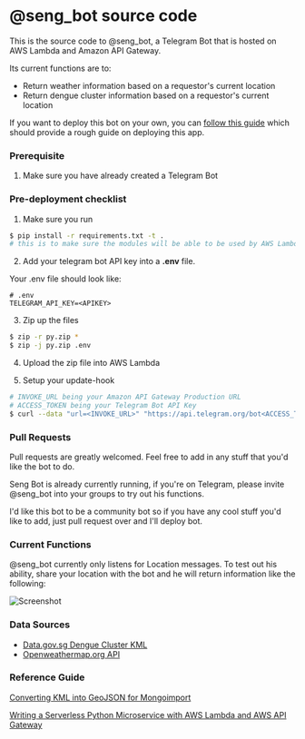 # @seng_bot source code

This is the source code to @seng_bot, a Telegram Bot that is hosted on AWS Lambda and Amazon API Gateway.

Its current functions are to:

* Return weather information based on a requestor's current location
* Return dengue cluster information based on a requestor's current location

If you want to deploy this bot on your own, you can [follow this guide](http://dchua.com/2016/03/22/writing-a-serverless-python-microservice-with-aws-lambda-and-aws-api-gateway/) which should provide a rough guide on deploying this app.

### Prerequisite

1. Make sure you have already created a Telegram Bot

### Pre-deployment checklist

1. Make sure you run

```bash
$ pip install -r requirements.txt -t .
# this is to make sure the modules will be able to be used by AWS Lambda
```

2. Add your telegram bot API key into a __.env__ file.

Your .env file should look like:

```
# .env
TELEGRAM_API_KEY=<APIKEY>
```

3. Zip up the files

```bash
$ zip -r py.zip *
$ zip -j py.zip .env
```

4. Upload the zip file into AWS Lambda

5. Setup your update-hook

```bash
# INVOKE_URL being your Amazon API Gateway Production URL
# ACCESS_TOKEN being your Telegram Bot API Key
$ curl --data "url=<INVOKE_URL>" "https://api.telegram.org/bot<ACCESS_TOKEN>/setWebhook"
```

### Pull Requests
Pull requests are greatly welcomed. Feel free to add in any stuff that you'd like the bot to do.

Seng Bot is already currently running, if you're on Telegram, please invite @seng_bot into your groups to try out his functions.

I'd like this bot to be a community bot so if you have any cool stuff you'd like to add, just pull request over and I'll deploy bot.

### Current Functions

@seng_bot currently only listens for Location messages. To test out his ability, share your location with the bot and he will return information like the following:

![Screenshot](https://cloud.githubusercontent.com/assets/68039/14183524/57066664-f7a3-11e5-88fd-9d1c517c6e77.png)

### Data Sources

* [Data.gov.sg Dengue Cluster KML](https://data.gov.sg/dataset/dengue-clusters)
* [Openweathermap.org API](http://openweathermap.org/)

### Reference Guide

[Converting KML into GeoJSON for Mongoimport](http://dchua.com/2016/03/31/converting-kml-into-geojson-for-mongoimport/)

[Writing a Serverless Python Microservice with AWS Lambda and AWS API Gateway](http://dchua.com/2016/03/22/writing-a-serverless-python-microservice-with-aws-lambda-and-aws-api-gateway/)
